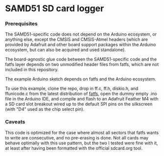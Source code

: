 # SAMD51 SD card logger

### Prerequisites

The SAMD51-specific code does not depend on the Arduino ecosystem, or anything else, except the CMSIS and CMSIS-Atmel headers (which are provided by Adafruit and other board support packages within the Arduino ecosystem, but can also be acquired and used standalone).

The board-agnostic glue code between the SAMD51-specific code and the fatfs layer depends on two unmodified header files from fatfs, which are not included in this repository.

The example Arduino sketch depends on fatfs and the Arduino ecosystem.

To use this example, clone the repo, drop in ff.c, ff.h, diskio.h, and ffunicode.c from the latest distribution of [fatfs](http://elm-chan.org/fsw/ff/), open the dummy empty .ino file in the Arduino IDE, and compile and flash to an Adafruit Feather M4 with a SD card slot breakout wired up to the default SPI pins on the silkscreen (with "D4" used as the chip select pin).

### Caveats

This code is optimized for the case where almost all sectors that fatfs wants to write are consecutive, and no pre-erasing is done. Not all cards may behave optimally with this use pattern, but the two I tested were fine with it, at least after having been formatted with the official sdcard.org tool.
